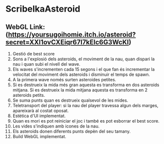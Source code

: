 # ScribelkaAsteroid
## WebGL Link: (https://yoursugoihomie.itch.io/asteroid?secret=XXl1ovCXEiqr67l7kElc6G3WcKI)
1. Gestió de best score
2. Sons a l'explosió dels asteroids, el moviment de la nau, quan dispari la nau i quan subi el nivell del wave.
3. Els waves s'incrementen cada 15 segons i el que fan és incrementar la velocitat del moviment dels asteroids i disminuir el temps de spawn.
4. A la primera wave només surten asteroides petites.
5. Si es destrueix la mida més gran aquesta es transforma en dos asteroids mitjana. Si es destrueix la mida mitjana aquesta es transforma en 2 asteroids petits.
6. Se suma punts quan es destrueix qualsevol de les mides.
7. Teletransport del player: si la nau del player travessa algun dels marges, apareixarà al costat oposat.
8. Estètica d'UI implementat.
9. Quan es mori es pot reiniciar el joc i també es pot esborrar el best score.
10. Les vides s'indiquen amb icones de la nau.
11. Els asteroids donen diferents punts depèn del seu tamany.
12. Build WebGL implementat.